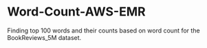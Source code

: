 # Word-Count-AWS-EMR
Finding top 100 words and their counts based on word count for the BookReviews_5M dataset.
